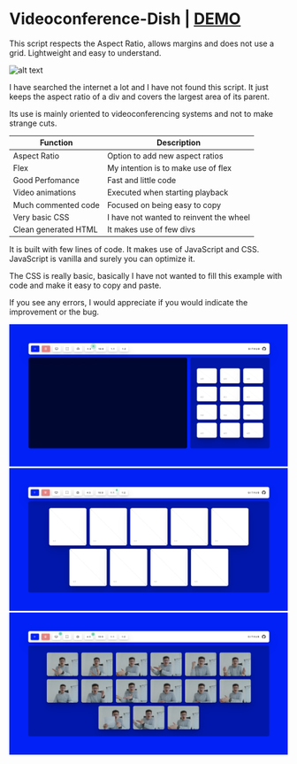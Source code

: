 # Videoconference-Dish | [DEMO](https://alicunde.github.io/Videoconference-Dish-CSS-JS/)

This script respects the Aspect Ratio, allows margins and does not use a grid. Lightweight and easy to understand.

![alt text](screenshots/front.gif)

I have searched the internet a lot and I have not found this script. It just keeps the aspect ratio of a div and covers the largest area of its parent.

Its use is mainly oriented to videoconferencing systems and not to make strange cuts.

| Function             | Description                             |
| -------------------- | --------------------------------------- |
| Aspect Ratio         | Option to add new aspect ratios         |
| Flex                 | My intention is to make use of flex     |
| Good Perfomance      | Fast and little code                    |
| Video animations     | Executed when starting playback         |
| Much commented code  | Focused on being easy to copy           |
| Very basic CSS       | I have not wanted to reinvent the wheel |
| Clean generated HTML | It makes use of few divs                |

It is built with few lines of code. It makes use of JavaScript and CSS. JavaScript is vanilla and surely you can optimize it.

The CSS is really basic, basically I have not wanted to fill this example with code and make it easy to copy and paste.

If you see any errors, I would appreciate if you would indicate the improvement or the bug.

![alt text](screenshots/screen.jpg)
![alt text](screenshots/square.jpg)
![alt text](screenshots/video.jpg)
